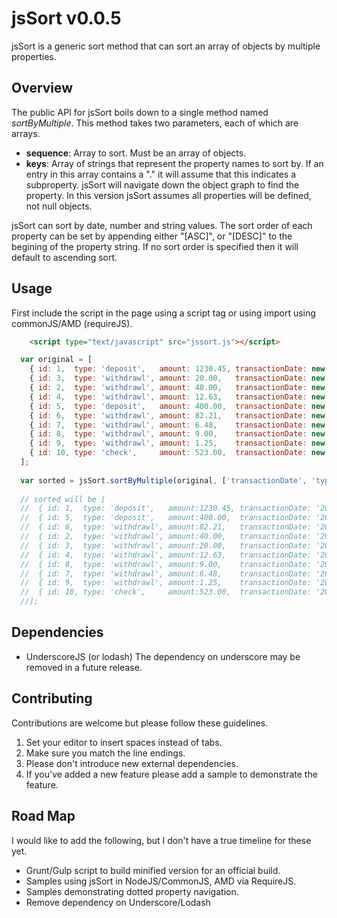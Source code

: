 # jsSort v0.0.5

jsSort is a generic sort method that can sort an array of objects by multiple properties. 

## Overview

The public API for jsSort boils down to a single method named _sortByMultiple_. This method takes two parameters, 
each of which are arrays. 

- __sequence__: Array to sort. Must be an array of objects.
- __keys__: Array of strings that represent the property names to sort by. If an entry in this array contains a 
  "." it will assume that this indicates a subproperty. jsSort will navigate down the object graph to find the
  property. In this version jsSort assumes all properties will be defined, not null objects. 
  
jsSort can sort by date, number and string values. The sort order of each property can be set by appending either 
"[ASC]", or "[DESC]" to the begining of the property string. If no sort order is specified then it will default to 
ascending sort.

## Usage

First include the script in the page using a script tag or using import using commonJS/AMD (requireJS).

```HTML
	<script type="text/javascript" src="jssort.js"></script>
```

```JavaScript
  var original = [
  	{ id: 1,  type: 'deposit',   amount: 1230.45, transactionDate: new Date('1/1/2010') },
    { id: 3,  type: 'withdrawl', amount: 20.00,   transactionDate: new Date('1/1/2011') },
    { id: 2,  type: 'withdrawl', amount: 40.00,   transactionDate: new Date('1/1/2011') },
    { id: 4,  type: 'withdrawl', amount: 12.63,   transactionDate: new Date('1/1/2011') },
    { id: 5,  type: 'deposit',   amount: 400.00,  transactionDate: new Date('1/1/2011') },
    { id: 6,  type: 'withdrawl', amount: 82.21,   transactionDate: new Date('1/1/2011') },
    { id: 7,  type: 'withdrawl', amount: 6.48,    transactionDate: new Date('1/1/2011') },
    { id: 8,  type: 'withdrawl', amount: 9.00,    transactionDate: new Date('1/1/2011') },
    { id: 9,  type: 'withdrawl', amount: 1.25,    transactionDate: new Date('1/1/2011') },
    { id: 10, type: 'check',     amount: 523.00,  transactionDate: new Date('1/1/2013') }
  ];
  
  var sorted = jsSort.sortByMultiple(original, ['transactionDate', 'type', '[DESC]amount']);
  
  // sorted will be [
  //  { id: 1,  type: 'deposit',   amount:1230.45, transactionDate: '2010-01-01' },
  //  { id: 5,  type: 'deposit',   amount:400.00,  transactionDate: '2011-01-01' },
  //  { id: 6,  type: 'withdrawl', amount:82.21,   transactionDate: '2011-01-01' },
  //  { id: 2,  type: 'withdrawl', amount:40.00,   transactionDate: '2011-01-01' },
  //  { id: 3,  type: 'withdrawl', amount:20.00,   transactionDate: '2011-01-01' },
  //  { id: 4,  type: 'withdrawl', amount:12.63,   transactionDate: '2011-01-01' },
  //  { id: 8,  type: 'withdrawl', amount:9.00,    transactionDate: '2011-01-01' },
  //  { id: 7,  type: 'withdrawl', amount:6.48,    transactionDate: '2011-01-01' },
  //  { id: 9,  type: 'withdrawl', amount:1.25,    transactionDate: '2011-01-01' }, 
  //  { id: 10, type: 'check',     amount:523.00,  transactionDate: '2013-01-01' }
  //];

```

## Dependencies
- UnderscoreJS (or lodash)
  The dependency on underscore may be removed in a future release. 
  
## Contributing
Contributions are welcome but please follow these guidelines.
1. Set your editor to insert spaces instead of tabs.
2. Make sure you match the line endings.
3. Please don't introduce new external dependencies.
4. If you've added a new feature please add a sample to demonstrate the feature.

## Road Map
I would like to add the following, but I don't have a true timeline for these yet.
- Grunt/Gulp script to build minified version for an official build.
- Samples using jsSort in NodeJS/CommonJS, AMD via RequireJS.
- Samples demonstrating dotted property navigation.
- Remove dependency on Underscore/Lodash
